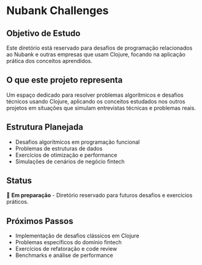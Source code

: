 # Nubank Challenges

## Objetivo de Estudo
Este diretório está reservado para desafios de programação relacionados ao Nubank e outras empresas que usam Clojure, focando na aplicação prática dos conceitos aprendidos.

## O que este projeto representa
Um espaço dedicado para resolver problemas algorítmicos e desafios técnicos usando Clojure, aplicando os conceitos estudados nos outros projetos em situações que simulam entrevistas técnicas e problemas reais.

## Estrutura Planejada
- Desafios algorítmicos em programação funcional
- Problemas de estruturas de dados
- Exercícios de otimização e performance
- Simulações de cenários de negócio fintech

## Status
🚧 **Em preparação** - Diretório reservado para futuros desafios e exercícios práticos.

## Próximos Passos
- Implementação de desafios clássicos em Clojure
- Problemas específicos do domínio fintech
- Exercícios de refatoração e code review
- Benchmarks e análise de performance
